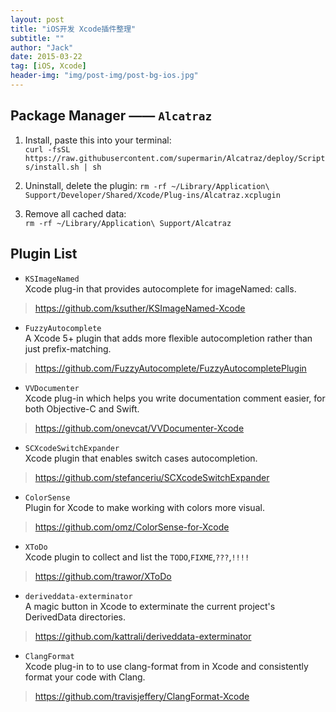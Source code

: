 ```yaml
---
layout: post
title: "iOS开发 Xcode插件整理"
subtitle: ""
author: "Jack"
date: 2015-03-22
tag: [iOS, Xcode]
header-img: "img/post-img/post-bg-ios.jpg"
---
```



## Package Manager —— `Alcatraz`

1. Install, paste this into your terminal:  
   `curl -fsSL https://raw.githubusercontent.com/supermarin/Alcatraz/deploy/Scripts/install.sh | sh`

2. Uninstall, delete the plugin:
   `rm -rf ~/Library/Application\ Support/Developer/Shared/Xcode/Plug-ins/Alcatraz.xcplugin`

3. Remove all cached data:  
   `rm -rf ~/Library/Application\ Support/Alcatraz`

## Plugin List

- `KSImageNamed`  
  Xcode plug-in that provides autocomplete for imageNamed: calls.  

> https://github.com/ksuther/KSImageNamed-Xcode

- `FuzzyAutocomplete`  
  A Xcode 5+ plugin that adds more flexible autocompletion rather than just prefix-matching.  

> https://github.com/FuzzyAutocomplete/FuzzyAutocompletePlugin

- `VVDocumenter`  
  Xcode plug-in which helps you write documentation comment easier, for both Objective-C and Swift.  

> https://github.com/onevcat/VVDocumenter-Xcode

- `SCXcodeSwitchExpander`  
  Xcode plugin that enables switch cases autocompletion.  

> https://github.com/stefanceriu/SCXcodeSwitchExpander

- `ColorSense`  
  Plugin for Xcode to make working with colors more visual.  

> https://github.com/omz/ColorSense-for-Xcode

- `XToDo`  
  Xcode plugin to collect and list the `TODO`,`FIXME`,`???`,`!!!!`  

> https://github.com/trawor/XToDo

- `deriveddata-exterminator`  
  A magic button in Xcode to exterminate the current project's DerivedData directories.  

> https://github.com/kattrali/deriveddata-exterminator

- `ClangFormat`  
  Xcode plug-in to to use clang-format from in Xcode and consistently format your code with Clang.  

> https://github.com/travisjeffery/ClangFormat-Xcode






